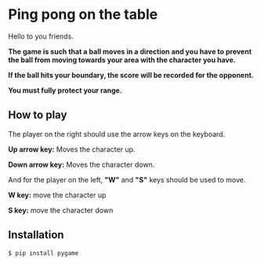 
# Ping pong on the table
Hello to you friends.

**The game is such that a ball moves in a direction and you have to prevent the ball from moving towards your area with the character you have.**

**If the ball hits your boundary, the score will be recorded for the opponent.**

**You must fully protect your range.**


## How to play 

The player on the right should use the arrow keys on the keyboard.

**Up arrow key:** Moves the character up.

**Down arrow key:** Moves the character down.

And for the player on the left, **"W"** and **"S"** keys should be used to move.

**W key:** move the character up

**S key:** move the character down

## Installation
```bash
$ pip install pygame
```